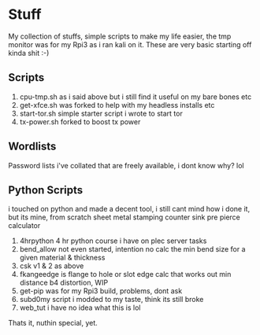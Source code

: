 # Stuff


My collection of stuffs, simple scripts to make my life easier, the tmp monitor was for my Rpi3 as i ran kali on it.
These are very basic starting off kinda shit :-)

## Scripts
1. cpu-tmp.sh as i said above but i still find it useful on my bare bones etc
2. get-xfce.sh was forked to help with my headless installs etc
3. start-tor.sh simple starter script i wrote to start tor
4. tx-power.sh forked to boost tx power


## Wordlists

Password lists i've collated that are freely available, i dont know why? lol

## Python Scripts

i touched on python and made a decent tool, i still cant mind how i done it, but its mine, from scratch
sheet metal stamping counter sink pre pierce calculator
1. 4hrpython 4 hr python course i have on plec server tasks
2. bend_allow not even started, intention no calc the min bend size for a given material & thickness
3. csk v1 & 2 as above
4. fkangeedge is flange to hole or slot edge calc that works out min distance b4 distortion, WIP
5. get-pip was for my Rpi3 build, problems, dont ask
6. subd0my script i modded to my taste, think its still broke
7. web_tut i have no idea what this is lol

Thats it, nuthin special, yet.

